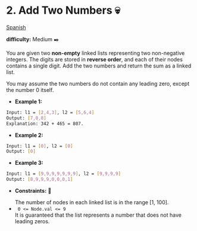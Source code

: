 
# 2. Add Two Numbers 💀

 [Spanish](https://github.com/doocs/leetcode/edit/main/solution/0000-0099/0002.Add%20Two%20Numbers/README_EN.md)

**difficulty:** Medium ✒️

You are given two **non-empty** linked lists representing two non-negative integers. The digits are stored in **reverse order**, and each of their nodes contains a single digit. Add the two numbers and return the sum as a linked list.

You may assume the two numbers do not contain any leading zero, except the number 0 itself.


- **Example 1:** 
```bash
Input: l1 = [2,4,3], l2 = [5,6,4]
Output: [7,0,8]
Explanation: 342 + 465 = 807.
```

- **Example 2:**
```bash
Input: l1 = [0], l2 = [0]
Output: [0]
```

- **Example 3:**
```bash
Input: l1 = [9,9,9,9,9,9,9], l2 = [9,9,9,9]
Output: [8,9,9,9,0,0,0,1]
```

- **Constraints:** 🧪
<ul>
 The number of nodes in each linked list is in the range [1, 100].
 <li><code> 0 <= Node.val <= 9 </code></li>
 It is guaranteed that the list represents a number that does not have leading zeros.
</ul>

